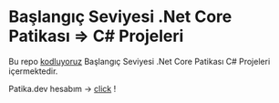 # Başlangıç Seviyesi .Net Core Patikası => C# Projeleri

Bu repo [kodluyoruz](https://kodluyoruz.org/) Başlangıç Seviyesi .Net Core Patikası C# Projeleri içermektedir.

Patika.dev hesabım -> [click](https://app.patika.dev/yazilimyazici) !
